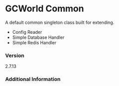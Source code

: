 # GCWorld Common

A default common singleton class built for extending.

  - Config Reader
  - Simple Database Handler
  - Simple Redis Handler

### Version
2.7.13

### Additional Information

